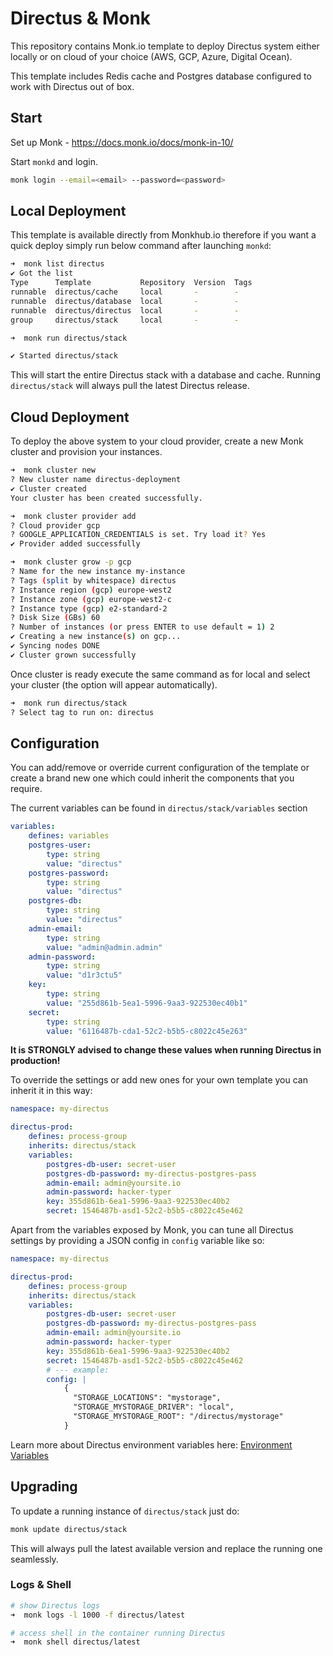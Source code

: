 # Directus & Monk

This repository contains Monk.io template to deploy Directus system either locally or on cloud of your choice (AWS, GCP, Azure, Digital Ocean).

This template includes Redis cache and Postgres database configured to work with Directus out of box.

## Start

Set up Monk - https://docs.monk.io/docs/monk-in-10/

Start `monkd` and login.

```bash
monk login --email=<email> --password=<password>
```

## Local Deployment

This template is available directly from Monkhub.io therefore if you want a quick deploy simply run below command after launching `monkd`:

```bash
➜  monk list directus
✔ Got the list
Type      Template           Repository  Version  Tags
runnable  directus/cache     local       -        -
runnable  directus/database  local       -        -
runnable  directus/directus  local       -        -
group     directus/stack     local       -        -

➜  monk run directus/stack

✔ Started directus/stack
```

This will start the entire Directus stack with a database and cache. Running `directus/stack` will always pull the latest Directus release.

## Cloud Deployment

To deploy the above system to your cloud provider, create a new Monk cluster and provision your instances.

```bash
➜  monk cluster new
? New cluster name directus-deployment
✔ Cluster created
Your cluster has been created successfully.

➜  monk cluster provider add
? Cloud provider gcp
? GOOGLE_APPLICATION_CREDENTIALS is set. Try load it? Yes
✔ Provider added successfully

➜  monk cluster grow -p gcp
? Name for the new instance my-instance
? Tags (split by whitespace) directus
? Instance region (gcp) europe-west2
? Instance zone (gcp) europe-west2-c
? Instance type (gcp) e2-standard-2
? Disk Size (GBs) 60
? Number of instances (or press ENTER to use default = 1) 2
✔ Creating a new instance(s) on gcp...
✔ Syncing nodes DONE
✔ Cluster grown successfully
```

Once cluster is ready execute the same command as for local and select your cluster (the option will appear automatically).

```bash
➜  monk run directus/stack
? Select tag to run on: directus
```

## Configuration

You can add/remove or override current configuration of the template or create a brand new one which could inherit the components that you require.

The current variables can be found in `directus/stack/variables` section

```yaml
variables:
    defines: variables
    postgres-user:
        type: string
        value: "directus"
    postgres-password:
        type: string
        value: "directus"
    postgres-db:
        type: string
        value: "directus"
    admin-email:
        type: string
        value: "admin@admin.admin"
    admin-password:
        type: string
        value: "d1r3ctu5"
    key:
        type: string
        value: "255d861b-5ea1-5996-9aa3-922530ec40b1"
    secret:
        type: string
        value: "6116487b-cda1-52c2-b5b5-c8022c45e263"
```

**It is STRONGLY advised to change these values when running Directus in production!**

To override the settings or add new ones for your own template you can inherit it in this way:

```yaml
namespace: my-directus

directus-prod:
    defines: process-group
    inherits: directus/stack
    variables:
        postgres-db-user: secret-user
        postgres-db-password: my-directus-postgres-pass
        admin-email: admin@yoursite.io
        admin-password: hacker-typer
        key: 355d861b-6ea1-5996-9aa3-922530ec40b2
        secret: 1546487b-asd1-52c2-b5b5-c8022c45e462
```

Apart from the variables exposed by Monk, you can tune all Directus settings by providing a JSON config in `config` variable like so:

```yaml
namespace: my-directus

directus-prod:
    defines: process-group
    inherits: directus/stack
    variables:
        postgres-db-user: secret-user
        postgres-db-password: my-directus-postgres-pass
        admin-email: admin@yoursite.io
        admin-password: hacker-typer
        key: 355d861b-6ea1-5996-9aa3-922530ec40b2
        secret: 1546487b-asd1-52c2-b5b5-c8022c45e462
        # --- example:
        config: |
            {
              "STORAGE_LOCATIONS": "mystorage",
              "STORAGE_MYSTORAGE_DRIVER": "local",
              "STORAGE_MYSTORAGE_ROOT": "/directus/mystorage"
            }
```

Learn more about Directus environment variables here: [Environment Variables](https://docs.directus.io/reference/environment-variables/)

## Upgrading

To update a running instance of `directus/stack` just do:

```bash
monk update directus/stack
```

This will always pull the latest available version and replace the running one seamlessly.

### Logs & Shell

```bash
# show Directus logs
➜  monk logs -l 1000 -f directus/latest

# access shell in the container running Directus
➜  monk shell directus/latest
```
